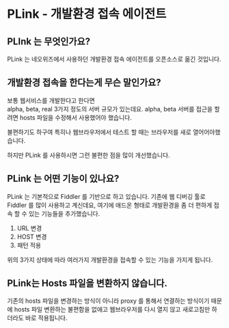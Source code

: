 ﻿PLink - 개발환경 접속 에이전트
=============================

PLInk 는 무엇인가요? 
--------------------

PLink 는 네오위즈에서 사용하던 개발환경 접속 에이전트를 오픈소스로 옮긴 것입니다. 


개발환경 접속을 한다는게 무슨 말인가요?
--------------------------------------- 

보통 웹서비스를 개발한다고 한다면  
alpha, beta, real 3가지 정도의 서버 규모가 있는데요. 
alpha, beta 서버를 접근을 할려면  hosts 파일을 수정해서 사용했어야 했습니다.  

불편하기도 하구여 특히나 웹브라우저에서 테스트 할 때는 브라우저를 새로 열어어야했습니다. 

하지만 PLink 를 사용하시면 그런 불편한 점을 많이 개선했습니다. 

PLink 는 어떤 기능이 있나요? 
----------------------------

PLink 는 기본적으로 Fiddler 를 기반으로 하고 있습니다. 
기존에 웹 디버깅 툴로 Fiddler 를 많이 사용하고 계신데요, 
여기에 애드온 형태로 개발환경을 좀 더 편하게 접속 할 수 있는 기능들을 추가했습니다. 

1. URL 변경 
2. HOST 변경
3. 패턴 적용 

위의 3가지 상태에 따라 여러가지 개발환경을 접속할 수 있는 기능을 가지게 됩니다. 

PLink는 Hosts 파일을 변환하지 않습니다. 
---------------------------------------

기존의 hosts 파일을 변경하는 방식이 아니라 proxy 를 통해서 연결하는 방식이기 때문에 
hosts 파일 변환하는 불편함을 없애고 웹브라우저를 다시 열지 않고 새로고침만 하더라도 바로 적용됩니다. 


